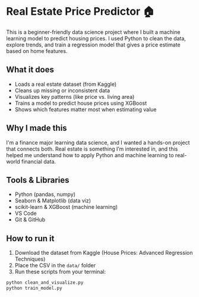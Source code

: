 # Real Estate Price Predictor 🏠

This is a beginner-friendly data science project where I built a machine learning model to predict housing prices. I used Python to clean the data, explore trends, and train a regression model that gives a price estimate based on home features.

## What it does
- Loads a real estate dataset (from Kaggle)
- Cleans up missing or inconsistent data
- Visualizes key patterns (like price vs. living area)
- Trains a model to predict house prices using XGBoost
- Shows which features matter most when estimating value

## Why I made this
I'm a finance major learning data science, and I wanted a hands-on project that connects both. Real estate is something I’m interested in, and this helped me understand how to apply Python and machine learning to real-world financial data.

## Tools & Libraries
- Python (pandas, numpy)
- Seaborn & Matplotlib (data viz)
- scikit-learn & XGBoost (machine learning)
- VS Code
- Git & GitHub

## How to run it
1. Download the dataset from Kaggle (House Prices: Advanced Regression Techniques)
2. Place the CSV in the `data/` folder
3. Run these scripts from your terminal:

```bash
python clean_and_visualize.py
python train_model.py
